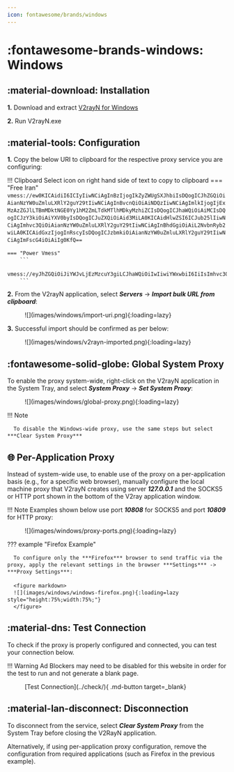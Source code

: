 ```yaml
---
icon: fontawesome/brands/windows
---
```


# :fontawesome-brands-windows: Windows

## :material-download: Installation
**1.** Download and extract [V2rayN for Windows](https://github.com/2dust/v2rayN/releases/download/5.38/v2rayN-Core.zip)

**2.** Run V2rayN.exe

## :material-tools: Configuration
**1.** Copy the below URI to clipboard for the respective proxy service you are configuring:

!!! Clipboard
    Select icon on right hand side of text to copy to clipboard
    === "Free Iran"
        ```
        vmess://ew0KICAidiI6ICIyIiwNCiAgInBzIjogIkZyZWUgSXJhbiIsDQogICJhZGQiOiAianNzYW0uZmluLXRlY2guY29tIiwNCiAgInBvcnQiOiAiNDQzIiwNCiAgImlkIjogIjExMzAzZGJlLTBmMDktNGE0Yy1hM2ZmLTdkMTlhMDkyMzhiZCIsDQogICJhaWQiOiAiMCIsDQogICJzY3kiOiAiYXV0byIsDQogICJuZXQiOiAid3MiLA0KICAidHlwZSI6ICJub25lIiwNCiAgImhvc3QiOiAianNzYW0uZmluLXRlY2guY29tIiwNCiAgInBhdGgiOiAiL2NvbnRyb2wiLA0KICAidGxzIjogInRscyIsDQogICJzbmkiOiAianNzYW0uZmluLXRlY2guY29tIiwNCiAgImFscG4iOiAiIg0KfQ==
        ```

    === "Power Vmess"
        ```
        vmess://eyJhZGQiOiJiYWJvLjEzMzcuY3giLCJhaWQiOiIwIiwiYWxwbiI6IiIsImhvc3QiOiJiYWJvLjEzMzcuY3giLCJpZCI6ImVjNjFkNzQxLWQ5NWQtNGM2Ni1iMzU2LTBlZDg5NzgzMTllOSIsIm5ldCI6IndzIiwicGF0aCI6Ii9jb250cm9sLyIsInBvcnQiOiI0NDMiLCJwcyI6IlBvd2VyLVZNRVNTIiwic2N5IjoiYXV0byIsInNuaSI6ImJhYm8uMTMzNy5jeCIsInRscyI6InRscyIsInR5cGUiOiIiLCJ2IjoiMiJ9
        ```

**2.** From the V2rayN application, select ***Servers*** -> ***Import bulk URL from clipboard***:
   
<figure markdown>
   ![](images/windows/import-uri.png){:loading=lazy}
</figure>

**3.** Successful import should be confirmed as per below:

<figure markdown>
   ![](images/windows/v2rayn-imported.png){:loading=lazy}
</figure>

## :fontawesome-solid-globe: Global System Proxy

To enable the proxy system-wide, right-click on the V2rayN application in the System Tray, and select ***System Proxy*** -> ***Set System Proxy***:

<figure markdown>
   ![](images/windows/global-proxy.png){:loading=lazy}
</figure>
!!! Note

      To disable the Windows-wide proxy, use the same steps but select ***Clear System Proxy***

## :globe_with_meridians: Per-Application Proxy
Instead of system-wide use, to enable use of the proxy on a per-application basis (e.g., for a specific web browser), manually configure the local machine proxy that V2rayN creates using server ***127.0.0.1*** and the SOCKS5 or HTTP port shown in the bottom of the V2ray application window.

!!! Note
      Examples shown below use port ***10808*** for SOCKS5 and port ***10809*** for HTTP proxy:

<figure markdown>
![](images/windows/proxy-ports.png){:loading=lazy}
</figure>

??? example "Firefox Example"

      To configure only the ***Firefox*** browser to send traffic via the proxy, apply the relevant settings in the browser ***Settings*** -> ***Proxy Settings***:

      <figure markdown>
      ![](images/windows/windows-firefox.png){:loading=lazy style="height:75%;width:75%;"}
      </figure>

## :material-dns: Test Connection

To check if the proxy is properly configured and connected, you can test your connection below.

!!! Warning
      Ad Blockers may need to be disabled for this website in order for the test to run and not generate a blank page.

<figure markdown>
[Test Connection](../check/){ .md-button target=_blank}
</figure>

## :material-lan-disconnect: Disconnection

To disconnect from the service, select ***Clear System Proxy*** from the System Tray before closing the V2RayN application. 

Alternatively, if using per-application proxy configuration, remove the configuration from required applications (such as Firefox in the previous example).
